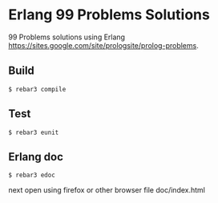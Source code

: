 # Erlang 99 Problems Solutions

99 Problems solutions using Erlang
    https://sites.google.com/site/prologsite/prolog-problems.

Build
-----

    $ rebar3 compile

Test
-----

    $ rebar3 eunit

Erlang doc
-----

    $ rebar3 edoc

next open using firefox or other browser file doc/index.html
